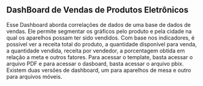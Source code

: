 ## DashBoard de Vendas de Produtos Eletrônicos
Esse Dashboard aborda correlações de dados de uma base de dados de vendas. Ele permite segmentar os gráficos pelo produto e pela cidade na qual os aparelhos possam ter sido vendidos. Com base nos indicadores, é possível ver a receita total do produto, a quantidade disponível para venda, a quantidade vendida, receita por vendedor, a porcentagem obtida em relação a meta e outros fatores.
Para acessar o template, basta acessar o arquivo PDF e para acessar o dasboard, basta acessar o arquivo pbix. Existem duas versões de dashboard, um para aparelhos de mesa e outro para arquivos móveis.
